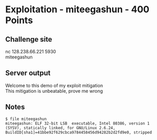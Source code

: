 # Exploitation - miteegashun - 400 Points  

## Challenge site  

nc 128.238.66.221 5930  
miteegashun  

## Server output  

Welcome to this demo of my exploit mitigation  
This mitigation is unbeatable, prove me wrong  

## Notes  

	$ file miteegashun  
	miteegashun: ELF 32-bit LSB  executable, Intel 80386, version 1 (SYSV), statically linked, for GNU/Linux 2.6.24, BuildID[sha1]=41bbe92f629cbca9784458456d94282b2d2fd9e0, stripped  


